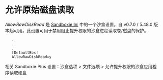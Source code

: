 # 允许原始磁盘读取

_AllowRawDiskRead_ 是 [Sandboxie Ini](SandboxieIni.md) 中的一个沙盒设置，自 v0.7.0 / 5.48.0 版本起可用。此设置可用于禁用阻止提升权限的沙盒进程读取卷/磁盘的保护。

```
   .
   .
   .
   [DefaultBox]
   AllowRawDiskRead=y
```

相关 Sandboxie Plus 设置：沙盒选项 > 文件选项 > 允许提升权限的沙盒应用程序读取硬盘 